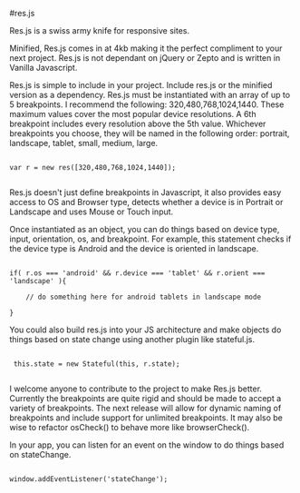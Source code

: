 #res.js


Res.js is a swiss army knife for responsive sites.


Minified, Res.js comes in at 4kb making it the perfect compliment to your next project. Res.js is not dependant on jQuery or Zepto and is written in Vanilla Javascript.


Res.js is simple to include in your project. Include res.js or the minified version as a dependency. Res.js must be instantiated with an array of up to 5 breakpoints. I recommend the following: 320,480,768,1024,1440. These maximum values cover the most popular device resolutions. A 6th breakpoint includes every resolution above the 5th value. Whichever breakpoints you choose, they will be named in the following order: portrait, landscape, tablet, small, medium, large. 


```

var r = new res([320,480,768,1024,1440]);


```

Res.js doesn't just define breakpoints in Javascript, it also provides easy access to OS and Browser type, detects whether a device is in Portrait or Landscape and uses Mouse or Touch input.

Once instantiated as an object, you can do things based on device type, input, orientation, os, and breakpoint. For example, this statement checks if the device type is Android and the device is oriented in landscape.

```

if( r.os === 'android' && r.device === 'tablet' && r.orient === 'landscape' ){
	
	// do something here for android tablets in landscape mode

}

```

You could also build res.js into your JS architecture and make objects do things based on state change using another plugin like stateful.js.


```

 this.state = new Stateful(this, r.state);
 

```


I welcome anyone to contribute to the project to make Res.js better. Currently the breakpoints are quite rigid and should be made to accept a variety of breakpoints. The next release will allow for dynamic naming of breakpoints and include support for unlimited breakpoints. It may also be wise to refactor osCheck() to behave more like browserCheck().


In your app, you can listen for an event on the window to do things based on stateChange.

```

window.addEventListener('stateChange');


```
